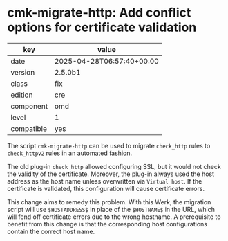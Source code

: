 [//]: # (werk v2)
# cmk-migrate-http: Add conflict options for certificate validation

key        | value
---------- | ---
date       | 2025-04-28T06:57:40+00:00
version    | 2.5.0b1
class      | fix
edition    | cre
component  | omd
level      | 1
compatible | yes

The script `cmk-migrate-http` can be used to migrate `check_http` rules to `check_httpv2` rules in an automated fashion.

The old plug-in `check_http` allowed configuring SSL, but it would not check the validity of the certificate.
Moreover, the plug-in always used the host address as the host name unless overwritten via `Virtual host`.
If the certificate is validated, this configuration will cause certificate errors.

This change aims to remedy this problem.
With this Werk, the migration script will use `$HOSTADDRESS$` in place of the `$HOSTNAME$` in the URL, which will fend off certificate errors due to the wrong hostname.
A prerequisite to benefit from this change is that the corresponding host configurations contain the correct host name.
